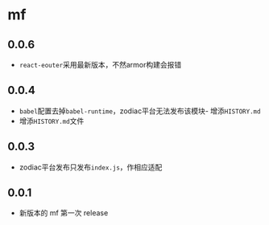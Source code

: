 # mf

## 0.0.6

- `react-eouter`采用最新版本，不然armor构建会报错

## 0.0.4

- `babel`配置去掉`babel-runtime`，zodiac平台无法发布该模块- 增添`HISTORY.md`
- 增添`HISTORY.md`文件


## 0.0.3

- zodiac平台发布只发布`index.js`，作相应适配


## 0.0.1

- 新版本的 mf 第一次 release
